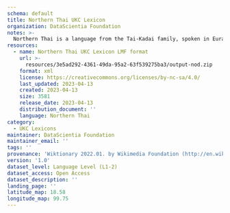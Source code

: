 ```yaml
---
schema: default
title: Northern Thai UKC Lexicon
organization: DataScientia Foundation
notes: >-
  Northern Thai is a language from the Tai-Kadai family, spoken in Eurasia. The UKC Lexicon of Northern Thai is represented as a lexico-semantic network. It consists of words, word senses, synsets, as well as sense-level and synset-level relationships.
resources:
  - name: Northern Thai UKC Lexicon LMF format
    url: >-
      resources/3e5ad292-4361-49da-95a2-63f539275ba3/output-nod.zip
    format: xml
    license: https://creativecommons.org/licenses/by-nc-sa/4.0/
    last_updated: 2023-04-13
    created: 2023-04-13
    size: 3581
    release_date: 2023-04-13
    distribution_document: ''
    language: Northern Thai
category:
  - UKC Lexicons
maintainer: DataScientia Foundation
maintainer_email: ''
tags: ''
provenance: 'Wiktionary 2022.01. by Wikimedia Foundation (http://en.wiktionary.org); CogNet 2.1 by Khuyagbaatar Batsuren, National University of Mongolia (http://cognet.ukc.disi.unitn.it); Princeton WordNet 2.1 by Princeton University (https://wordnet.princeton.edu)'
version: '1.0'
dataset_level: Language Level (L1-2)
dataset_access: Open Access
dataset_description: ''
landing_page: ''
latitude_map: 18.58
longitude_map: 99.75
---
```


